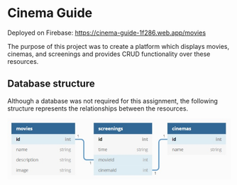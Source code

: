 # Cinema Guide

Deployed on Firebase: https://cinema-guide-1f286.web.app/movies

The purpose of this project was to create a platform which displays movies, cinemas, and screenings and provides CRUD functionality over these resources.

## Database structure

Although a database was not required for this assignment, the following structure represents the relationships between the resources.

![db_structure](/docs/db_structure.jpg)